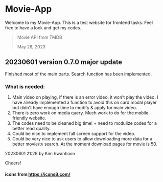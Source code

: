 # Movie-App

Welcome to my Movie-App.
This is a test website for frontend tasks.
Feel free to have a look and get my codes.

> Movie API from TMDB
>
> May 28, 2023

## 20230601 version 0.7.0 major update

Finished most of the main parts.
Search function has been implemented.

### What is needed:

1. Main video on playing, if there is an error video, it won't play the video. I have already implemented a function to avoid this on card modal player but didn't have enough time to modify & apply for main video.
2. There is zero work on media query. Much work to do for the mobile friendly website.
3. The codes need to be cleaned big time! + need to modulize codes for a better read quality.
4. Could be nice to implement full screen support for the video.
5. Could be very nice to ask users to allow downloading more data for a better movie/tv search. At the moment download pages for movie is 50.

20230601 21:28 by Kim hwanhoon



Cheers!



#### icons from https://icons8.com/

